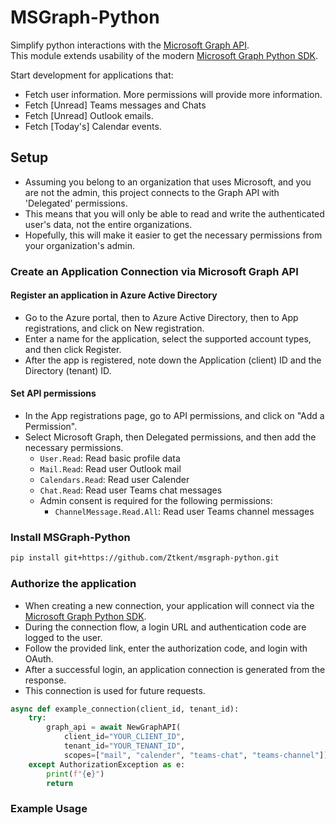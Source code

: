 # MSGraph-Python
Simplify python interactions with the [Microsoft Graph API](https://github.com/microsoftgraph).  
This module extends usability of the modern [Microsoft Graph Python SDK](https://github.com/microsoftgraph/msgraph-sdk-python).  

Start development for applications that:  
- Fetch user information. More permissions will provide more information.
- Fetch [Unread] Teams messages and Chats
- Fetch [Unread] Outlook emails.
- Fetch [Today's] Calendar events.

## Setup
- Assuming you belong to an organization that uses Microsoft, and you are not the admin, this project connects to the Graph API with 'Delegated' permissions.  
- This means that you will only be able to read and write the authenticated user's data, not the entire organizations.  
- Hopefully, this will make it easier to get the necessary permissions from your organization's admin.  

### Create an Application Connection via Microsoft Graph API
#### Register an application in Azure Active Directory  
- Go to the Azure portal, then to Azure Active Directory, then to App registrations, and click on New registration.
- Enter a name for the application, select the supported account types, and then click Register.
- After the app is registered, note down the Application (client) ID and the Directory (tenant) ID.

#### Set API permissions
- In the App registrations page, go to API permissions, and click on "Add a Permission".
- Select Microsoft Graph, then Delegated permissions, and then add the necessary permissions.
    - `User.Read`: Read basic profile data
    - `Mail.Read`: Read user Outlook mail
    - `Calendars.Read`: Read user Calender
    - `Chat.Read`: Read user Teams chat messages 
    - Admin consent is required for the following permissions:
        - `ChannelMessage.Read.All`: Read user Teams channel messages

### Install MSGraph-Python
```bash
pip install git+https://github.com/Ztkent/msgraph-python.git
```

### Authorize the application
- When creating a new connection, your application will connect via the [Microsoft Graph Python SDK](https://github.com/microsoftgraph/msgraph-sdk-python).
- During the connection flow, a login URL and authentication code are logged to the user.
- Follow the provided link, enter the authorization code, and login with OAuth.
- After a successful login, an application connection is generated from the response.
- This connection is used for future requests.
```python
async def example_connection(client_id, tenant_id):
    try: 
        graph_api = await NewGraphAPI(
            client_id="YOUR_CLIENT_ID",
            tenant_id="YOUR_TENANT_ID",
            scopes=["mail", "calender", "teams-chat", "teams-channel"])
    except AuthorizationException as e:
        print(f"{e}")
        return
```

### Example Usage
```python
```